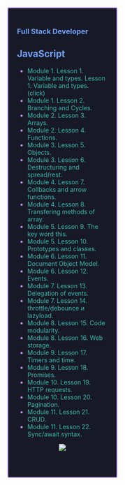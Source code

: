 <div
     style="
        box-sizing: border-box;
        padding: 20px;
        margin: 10px 0px 5px 5px;
        border: 2px solid #bf91f3;
        border-radius: 3px;
        background-color: #171926;
        height: auto;
        width: 50%;
      "
    >
      <h3 align="left" style="color: #70a5fd">Full Stack Developer</h3>
      <h2 align="left" style="color: #70a5fd">JavaScript</h2>
      <ul style="color: #bf91f3">
        <li><span style="color: #38bdae">Module 1. Lesson 1. Variable and types.</span>
           <a
            href="https://github.com/HaberSerhii/JavaScript/tree/8eafdcff7891b7e2d498bf17bf511445175fd669/Lesson%201"
            style="color: #38bdae; text-decoration: none"
            >Lesson 1. Variable and types. (click)</a
          ></li>
        <li><span style="color: #38bdae">Module 1. Lesson 2. Branching and Cycles.</span></li>
        <li><span style="color: #38bdae">Module 2. Lesson 3. Arrays.</span></li>
        <li><span style="color: #38bdae">Module 2. Lesson 4. Functions.</span></li> 
        <li><span style="color: #38bdae">Module 3. Lesson 5. Objects.</span></li>
        <li><span style="color: #38bdae">Module 3. Lesson 6. Destructuring and spread/rest.</span></li> 
        <li><span style="color: #38bdae">Module 4. Lesson 7. Collbacks and arrow functions.</span></li>
        <li><span style="color: #38bdae">Module 4. Lesson 8. Transfering methods of array.</span></li> 
        <li><span style="color: #38bdae">Module 5. Lesson 9. The key word this.</span></li>
        <li><span style="color: #38bdae">Module 5. Lesson 10. Prototypes and classes.</span></li> 
        <li><span style="color: #38bdae">Module 6. Lesson 11. Document Object Model.</span></li>
        <li><span style="color: #38bdae">Module 6. Lesson 12. Events.</span></li> 
        <li><span style="color: #38bdae">Module 7. Lesson 13. Delegation of events.</span></li>
        <li><span style="color: #38bdae">Module 7. Lesson 14. throttle/debounce и lazyload.</span></li> 
        <li><span style="color: #38bdae">Module 8. Lesson 15. Code modularity.</span></li>
        <li><span style="color: #38bdae">Module 8. Lesson 16. Web storage.</span></li>
        <li><span style="color: #38bdae">Module 9. Lesson 17. Timers and time.</span></li> 
        <li><span style="color: #38bdae">Module 9. Lesson 18. Promises.</span></li>
        <li><span style="color: #38bdae">Module 10. Lesson 19. HTTP requests.</span></li> 
        <li><span style="color: #38bdae">Module 10. Lesson 20. Pagination.</span></li>
        <li><span style="color: #38bdae">Module 11. Lesson 21. CRUD.</span></li>
        <li><span style="color: #38bdae">Module 11. Lesson 22. Sync/await syntax.</span></li>
      </ul>
<div align="center" style="margin-bottom: 40px;">
   <a href=""><img src="https://github-readme-streak-stats.herokuapp.com/?user=HaberSerhii&hide_border=true&card_width=1000&theme=tokyonight"/></a>
</div>
